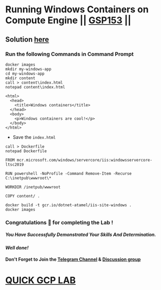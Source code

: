 # Running Windows Containers on Compute Engine || [GSP153](https://www.cloudskillsboost.google/focuses/3348?parent=catalog) ||

## Solution [here]()

### Run the following Commands in Command Prompt

```
docker images
mkdir my-windows-app
cd my-windows-app
mkdir content
call > content\index.html
notepad content\index.html
```
```
<html>
  <head>
    <title>Windows containers</title>
  </head>
  <body>
    <p>Windows containers are cool!</p>
  </body>
</html>
```

* Save the `index.html`

```
call > Dockerfile
notepad Dockerfile
```
```
FROM mcr.microsoft.com/windows/servercore/iis:windowsservercore-ltsc2019

RUN powershell -NoProfile -Command Remove-Item -Recurse C:\inetpub\wwwroot\*

WORKDIR /inetpub/wwwroot

COPY content/ .
```
```
docker build -t gcr.io/dotnet-atamel/iis-site-windows .
docker images
```

### Congratulations 🎉 for completing the Lab !

##### *You Have Successfully Demonstrated Your Skills And Determination.*

#### *Well done!*

#### Don't Forget to Join the [Telegram Channel](https://t.me/quickgcplab) & [Discussion group](https://t.me/quickgcplabchats)

# [QUICK GCP LAB](https://www.youtube.com/@quickgcplab)
